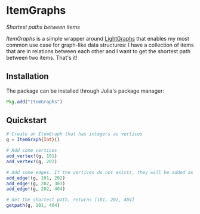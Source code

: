 # ItemGraphs

*Shortest paths between items*

*ItemGraphs* is a simple wrapper around [LightGraphs](https://github.com/JuliaGraphs/LightGraphs.jl) that enables my most common use case for graph-like data structures:
I have a collection of items that are in relations between each other and I want to get the shortest path between two items. That's it!

## Installation

The package can be installed through Julia's package manager:

```julia
Pkg.add("ItemGraphs")
```

## Quickstart

```julia
# Create an ItemGraph that has integers as vertices
g = ItemGraph{Int}()

# Add some vertices
add_vertex!(g, 101)
add_vertex!(g, 202)

# Add some edges. If the vertices do not exists, they will be added as well
add_edge!(g, 101, 202)
add_edge!(g, 202, 303)
add_edge!(g, 202, 404)

# Get the shortest path, returns [101, 202, 404]
getpath(g, 101, 404)
```
